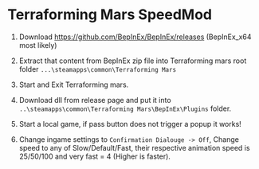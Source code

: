 # Terraforming Mars SpeedMod

1. Download https://github.com/BepInEx/BepInEx/releases (BepInEx_x64 most likely)

2. Extract that content from BepInEx zip file into Terraforming mars root folder ```...\steamapps\common\Terraforming Mars```

3. Start and Exit Terraforming mars.

4. Download dll from release page and put it into ```..\steamapps\common\Terraforming Mars\BepInEx\Plugins``` folder.

5. Start a local game, if pass button does not trigger a popup it works!

6. Change ingame settings to ```Confirmation Dialouge -> Off```, Change speed to any of Slow/Default/Fast, their respective animation speed is 25/50/100 and very fast = 4 (Higher is faster).
